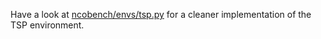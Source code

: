 Have a look at [ncobench/envs/tsp.py](../../ncobench/envs/tsp.py) for a cleaner implementation of the TSP environment.